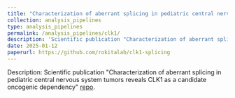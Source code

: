 ```yaml
---
title: "Characterization of aberrant splicing in pediatric central nervous system tumors reveals CLK1 as a candidate oncogenic dependency"
collection: analysis_pipelines
type: analysis_pipelines
permalink: /analysis_pipelines/clk1/
description: 'Scientific publication "Characterization of aberrant splicing in pediatric central nervous system tumors reveals CLK1 as a candidate oncogenic dependency" repo.'
date: 2025-01-12
paperurl: https://github.com/rokitalab/clk1-splicing
---
```


Description: Scientific publication "Characterization of aberrant splicing in pediatric central nervous system tumors reveals CLK1 as a candidate oncogenic dependency" [repo](https://github.com/rokitalab/clk1-splicing).
